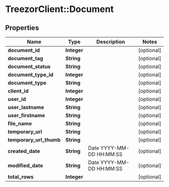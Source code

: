 # TreezorClient::Document

## Properties
Name | Type | Description | Notes
------------ | ------------- | ------------- | -------------
**document_id** | **Integer** |  | [optional] 
**document_tag** | **String** |  | [optional] 
**document_status** | **String** |  | [optional] 
**document_type_id** | **Integer** |  | [optional] 
**document_type** | **String** |  | [optional] 
**client_id** | **Integer** |  | [optional] 
**user_id** | **Integer** |  | [optional] 
**user_lastname** | **String** |  | [optional] 
**user_firstname** | **String** |  | [optional] 
**file_name** | **String** |  | [optional] 
**temporary_url** | **String** |  | [optional] 
**temporary_url_thumb** | **String** |  | [optional] 
**created_date** | **String** | Date YYYY-MM-DD HH:MM:SS | [optional] 
**modified_date** | **String** | Date YYYY-MM-DD HH:MM:SS | [optional] 
**total_rows** | **Integer** |  | [optional] 


